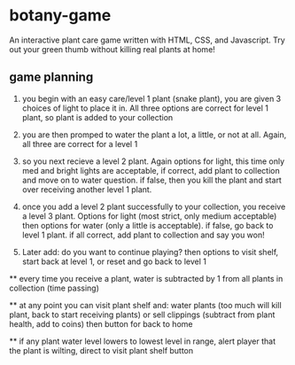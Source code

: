 # botany-game
An interactive plant care game written with HTML, CSS, and Javascript. Try out your green thumb without killing real plants at home!

## game planning

1. you begin with an easy care/level 1 plant (snake plant), you are given 3 choices of light to place it in. All three options are correct for level 1 plant, so plant is added to your collection

2. you are then promped to water the plant a lot, a little, or not at all. Again, all three are correct for a level 1

3. so you next recieve a level 2 plant. Again options for light, this time only med and bright lights are acceptable, if correct, add plant to collection and move on to water question. if false, then you kill the plant and start over receiving another level 1 plant.

4. once you add a level 2 plant successfully to your collection, you receive a level 3 plant. Options for light (most strict, only medium acceptable) then options for water (only a little is acceptable). if false, go back to level 1 plant. if all correct, add plant to collection and say you won!

5. Later add: do you want to continue playing? then options to visit shelf, start back at level 1, or reset and go back to level 1

** every time you receive a plant, water is subtracted by 1 from all plants in collection (time passing)

** at any point you can visit plant shelf and: water plants (too much will kill plant, back to start receiving plants) or sell clippings (subtract from plant health, add to coins) then button for back to home

** if any plant water level lowers to lowest level in range, alert player that the plant is wilting, direct to visit plant shelf button
